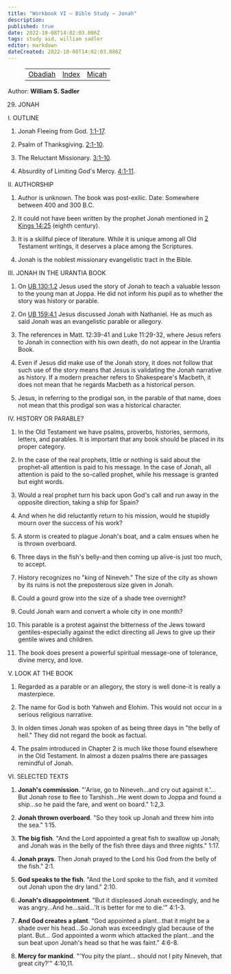 ```yaml
---
title: "Workbook VI — Bible Study — Jonah"
description: 
published: true
date: 2022-10-08T14:02:03.086Z
tags: study aid, william sadler
editor: markdown
dateCreated: 2022-10-08T14:02:03.086Z
---
```


<figure class="table chapter-navigator">
	<table>
		<tbody>
		<tr>
			<td><a href="/en/article/William_S_Sadler/Workbook_6_Bible_Study/Study_1_">Obadiah</a></td>
			<td><a href="/en/article/William_S_Sadler/Workbook_6_Bible_Study/Index">Index</a></td>
			<td><a href="/en/article/William_S_Sadler/Workbook_6_Bible_Study/Study_1_">Micah</a></td>
		</tr>
		</tbody>
	</table>
</figure>

Author: **William S. Sadler**


29. JONAH

I. OUTLINE

1. Jonah Fleeing from God. [1:1-17](/en/Bible/Jonah/1#v1).

2. Psalm of Thanksgiving. [2:1-10](/en/Bible/Jonah/2#v1).

3. The Reluctant Missionary. [3:1-10](/en/Bible/Jonah/3#v1).

4. Absurdity of Limiting God's Mercy. [4:1-11](/en/Bible/Jonah/4#v1).

II. AUTHORSHIP

1. Author is unknown. The book was post-exilic. Date: Somewhere between 400 and 300 B.C.

2. It could not have been written by the prophet Jonah mentioned in [2 Kings 14:25](/en/Bible/2_Kings/14#v25) (eighth century).

3. It is a skillful piece of literature. While it is unique among all Old Testament writings, it deserves a place among the Scriptures.

4. Jonah is the noblest missionary evangelistic tract in the Bible.

III. JONAH IN THE URANTIA BOOK

1. On [UB 130:1.2](/en/The_Urantia_Book/130#p1_2) Jesus used the story of Jonah to teach a valuable lesson to the young man at Joppa. He did not inform his pupil as to whether the story was history or parable.

2. On [UB 159:4.1](/en/The_Urantia_Book/159#p4_1) Jesus discussed Jonah with Nathaniel. He as much as said Jonah was an evangelistic parable or allegory.

3. The references in Matt. 12:39-41 and Luke 11:29-32, where Jesus refers to Jonah in connection with his own death, do not appear in the Urantia Book.

4. Even if Jesus did make use of the Jonah story, it does not follow that such use of the story means that Jesus is validating the Jonah narrative as history. If a modern preacher refers to Shakespeare's Macbeth, it does not mean that he regards Macbeth as a historical person.

5. Jesus, in referring to the prodigal son, in the parable of that name, does not mean that this prodigal son was a historical character.

IV. HISTORY OR PARABLE?

1. In the Old Testament we have psalms, proverbs, histories, sermons, letters, and parables. It is important that any book should be placed in its proper category.

2. In the case of the real prophets, little or nothing is said about the prophet-all attention is paid to his message. In the case of Jonah, all attention is paid to the so-called prophet, while his message is granted but eight words.

3. Would a real prophet turn his back upon God's call and run away in the opposite direction, taking a ship for Spain?

4. And when he did reluctantly return to his mission, would he stupidly mourn over the success of his work?

5. A storm is created to plague Jonah's boat, and a calm ensues when he is thrown overboard.

6. Three days in the fish's belly-and then coming up alive-is just too much, to accept.

7. History recognizes no "king of Nineveh." The size of the city as shown by its ruins is not the preposterous size given in Jonah.

8. Could a gourd grow into the size of a shade tree overnight?

9. Could Jonah warn and convert a whole city in one month?

10. This parable is a protest against the bitterness of the Jews toward gentiles-especially against the edict directing all Jews to give up their gentile wives and children.

11. The book does present a powerful spiritual message-one of tolerance, divine mercy, and love.

V. LOOK AT THE BOOK

1. Regarded as a parable or an allegory, the story is well done-it is really a masterpiece.

2. The name for God is both Yahweh and Elohim. This would not occur in a serious religious narrative.

3. In olden times Jonah was spoken of as being three days in "the belly of hell." They did not regard the book as factual.

4. The psalm introduced in Chapter 2 is much like those found elsewhere in the Old Testament. In almost a dozen psalms there are passages remindful of Jonah.

VI. SELECTED TEXTS

1. **Jonah's commission**. "'Arise, go to Nineveh...and cry out against it.'... But Jonah rose to flee to Tarshish...He went down to Joppa and found a ship...so he paid the fare, and went on board." 1:2,3.

2. **Jonah thrown overboard**. "So they took up Jonah and threw him into the sea." 1:15.

3. **The big fish**. "And the Lord appointed a great fish to swallow up Jonah; and Jonah was in the belly of the fish three days and three nights." 1:17.

4. **Jonah prays**. Then Jonah prayed to the Lord his God from the belly of the fish." 2:1.

5. **God speaks to the fish**. "And the Lord spoke to the fish, and it vomited out Jonah upon the dry land." 2:10.

6. **Jonah's disappointment**. "But it displeased Jonah exceedingly, and he was angry...And he...said...'It is better for me to die.'" 4:1-3.

7. **And God creates a plant**. "God appointed a plant...that it might be a shade over his head...So Jonah was exceedingly glad because of the plant. But... God appointed a worm which attacked the plant...and the sun beat upon Jonah's head so that he was faint." 4:6-8.

8. **Mercy for mankind**. "'You pity the plant... should not I pity Nineveh, that great city?'" 4:10,11.


<br>


